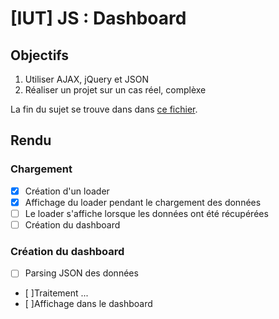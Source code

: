 # [IUT] JS : Dashboard

## Objectifs
1. Utiliser AJAX, jQuery et JSON
2. Réaliser un projet sur un cas réel, complèxe

La fin du sujet se trouve dans dans [ce fichier](TP5-Sujet.pdf).

## Rendu

### Chargement

- [x] Création d'un loader
- [x] Affichage du loader pendant le chargement des données
- [ ] Le loader s'affiche lorsque les données ont été récupérées
- [ ] Création du dashboard

### Création du dashboard
- [ ] Parsing JSON des données
- [ ]Traitement ...
- [ ]Affichage dans le dashboard

